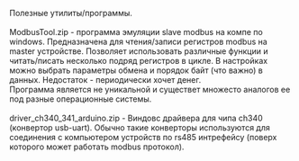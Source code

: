 Полезные утилиты/программы.<br>
<br>
ModbusTool.zip - программа эмуляции slave modbus на компе по windows. Предназначена для чтения/записи регистров modbus на master
 устройстве. Позволяет использовать различные функции и читать/писать несколько подряд регистров в цикле.
 В настройках можно выбрать параметры обмена и порядок байт (что важно) в данных. Недостаток - периодически хочет денег.<br>
 Программа является не уникальной и существет множесто аналогов ее под разные операционные системы.<br>
 <br>
 driver_ch340_341_arduino.zip - Виндовс драйвера для чипа ch340 (конвертор usb-uart). Обычно такие конверторы используются для
 соединения с компьютером устройств по rs485 интрефейсу (поверх которого может работать modbus протокол). <br>
<br>
